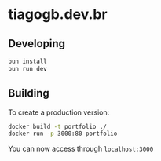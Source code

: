 # tiagogb.dev.br

## Developing

```bash
bun install
bun run dev
```

## Building
To create a production version:

```bash
docker build -t portfolio ./
docker run -p 3000:80 portfolio
```

You can now access through `localhost:3000`

